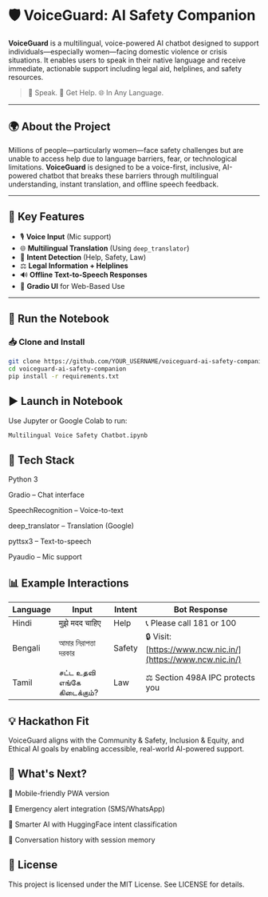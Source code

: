 # 🛡️ VoiceGuard: AI Safety Companion

**VoiceGuard** is a multilingual, voice-powered AI chatbot designed to support individuals—especially women—facing domestic violence or crisis situations. It enables users to speak in their native language and receive immediate, actionable support including legal aid, helplines, and safety resources.

> 🎤 Speak. 🧠 Get Help. 🌐 In Any Language.

---

## 🌍 About the Project

Millions of people—particularly women—face safety challenges but are unable to access help due to language barriers, fear, or technological limitations. **VoiceGuard** is designed to be a voice-first, inclusive, AI-powered chatbot that breaks these barriers through multilingual understanding, instant translation, and offline speech feedback.

---

## 🎯 Key Features

- 🎙️ **Voice Input** (Mic support)
- 🌐 **Multilingual Translation** (Using `deep_translator`)
- 🧠 **Intent Detection** (Help, Safety, Law)
- ⚖️ **Legal Information + Helplines**
- 🔊 **Offline Text-to-Speech Responses**
- 💬 **Gradio UI** for Web-Based Use

---

## 🚀 Run the Notebook

### 📥 Clone and Install
```bash
git clone https://github.com/YOUR_USERNAME/voiceguard-ai-safety-companion.git
cd voiceguard-ai-safety-companion
pip install -r requirements.txt
```
## ▶️ Launch in Notebook
Use Jupyter or Google Colab to run:
```bash
Multilingual Voice Safety Chatbot.ipynb
```
## 🧠 Tech Stack
Python 3

Gradio – Chat interface

SpeechRecognition – Voice-to-text

deep_translator – Translation (Google)

pyttsx3 – Text-to-speech

Pyaudio – Mic support

## 📊 Example Interactions
| Language | Input                       | Intent | Bot Response                                                 |
| -------- | --------------------------- | ------ | ------------------------------------------------------------ |
| Hindi    | मुझे मदद चाहिए              | Help   | 📞 Please call 181 or 100                                    |
| Bengali  | আমার নিরাপত্তা দরকার        | Safety | 🔒 Visit: [https://www.ncw.nic.in/](https://www.ncw.nic.in/) |
| Tamil    | சட்ட உதவி எங்கே கிடைக்கும்? | Law    | ⚖️ Section 498A IPC protects you                             |

## 💡 Hackathon Fit

VoiceGuard aligns with the Community & Safety, Inclusion & Equity, and Ethical AI goals by enabling accessible, real-world AI-powered support.

## 🔮 What's Next?
📱 Mobile-friendly PWA version

📡 Emergency alert integration (SMS/WhatsApp)

🤖 Smarter AI with HuggingFace intent classification

🧾 Conversation history with session memory

## 📄 License
This project is licensed under the MIT License. See LICENSE for details.
